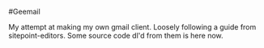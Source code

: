 #Geemail

My attempt at making my own gmail client.
Loosely following a guide from sitepoint-editors.
Some source code dl'd from them is here now.

